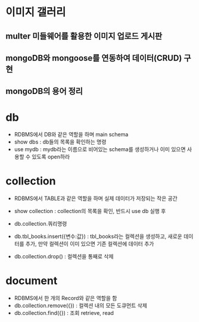# 이미지 갤러리

## multer 미들웨어를 활용한 이미지 업로드 게시판
## mongoDB와 mongoose를 연동하여 데이터(CRUD) 구현

## mongoDB의 용어 정리

# db
* RDBMS에서 DB와 같은 역할을 하며 main schema
* show dbs : db들의 목록을 확인하는 명령
* use mydb : mydb라는 이름으로 비어있는 schema를 생성하거나 이미 있으면 사용할 수 있도록 open하라

# collection
* RDBMS에서 TABLE과 같은 역할을 하며 실제 데이터가 저장되는 작은 공간
* show collection : collection의 목록을 확인, 반드시 use db 실행 후
* db.collection.쿼리명령
* db.tbl_books.insert({변수:값}) : tbl_books라는 컬렉션을 생성하고, 새로운 데이터를 추가, 만약 컬렉션이 이미 있으면 기존 컬렉션에 데이터 추가

* db.collection.drop() : 컬렉션을 통째로 삭제







# document
* RDBMS에서 한 개의 Record와 같은 역할을 함
* db.collection.remove({}) :  컬렉션 내의 모든 도큐먼트 삭제
* db.collection.find({}) : 조회 retrieve, read
